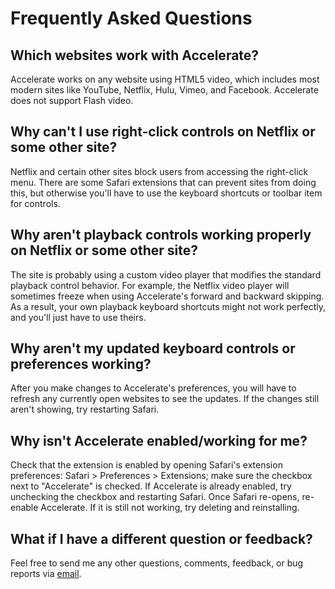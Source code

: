 # Frequently Asked Questions

## Which websites work with Accelerate?

Accelerate works on any website using HTML5 video, which includes most modern sites like YouTube, Netflix, Hulu, Vimeo, and Facebook. Accelerate does not support Flash video.

## Why can't I use right-click controls on Netflix or some other site?

Netflix and certain other sites block users from accessing the right-click menu. There are some Safari extensions that can prevent sites from doing this, but otherwise you'll have to use the keyboard shortcuts or toolbar item for controls.

## Why aren't playback controls working properly on Netflix or some other site?

The site is probably using a custom video player that modifies the standard playback control behavior. For example, the Netflix video player will sometimes freeze when using Accelerate's forward and backward skipping. As a result, your own playback keyboard shortcuts might not work perfectly, and you'll just have to use theirs.

## Why aren't my updated keyboard controls or preferences working?

After you make changes to Accelerate's preferences, you will have to refresh any currently open websites to see the updates. If the changes still aren't showing, try restarting Safari.

## Why isn't Accelerate enabled/working for me?

Check that the extension is enabled by opening Safari's extension preferences: Safari > Preferences > Extensions; make sure the checkbox next to "Accelerate" is checked. If Accelerate is already enabled, try unchecking the checkbox and restarting Safari. Once Safari re-opens, re-enable Accelerate. If it is still not working, try deleting and reinstalling.

## What if I have a different question or feedback?

Feel free to send me any other questions, comments, feedback, or bug reports via [email](mailto:hello@ritam.me).
